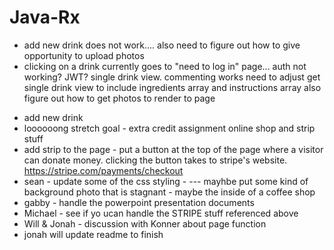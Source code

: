 # Java-Rx

- add new drink does not work.... also need to figure out how to give opportunity to upload photos
- clicking on a drink currently goes to "need to log in" page... auth not working? JWT? single drink view. commenting works
  need to adjust get single drink view to include ingredients array and instructions array
  also figure out how to get photos to render to page

* add new drink
* loooooong stretch goal - extra credit assignment online shop and strip stuff
* add strip to the page - put a button at the top of the page where a visitor can donate money. clicking the button takes to stripe's website. https://stripe.com/payments/checkout
* sean - update some of the css styling - --- mayhbe put some kind of background photo that is stagnant - maybe the inside of a coffee shop
* gabby - handle the powerpoint presentation documents
* Michael - see if yo ucan handle the STRIPE stuff referenced above
* Will & Jonah - discussion with Konner about page function
* jonah will update readme to finish
